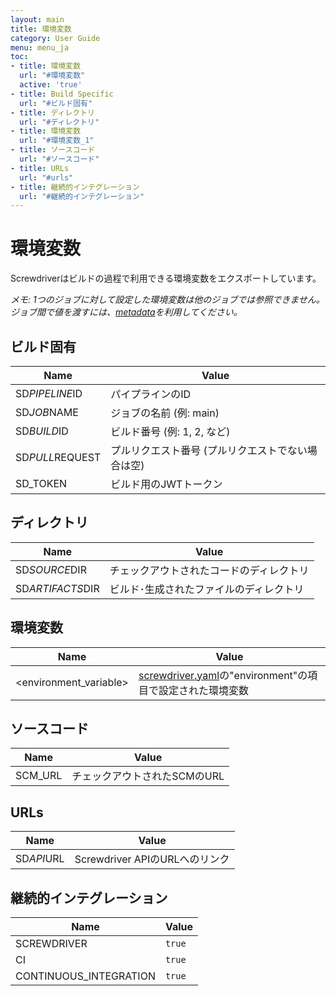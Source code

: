 ```yaml
---
layout: main
title: 環境変数
category: User Guide
menu: menu_ja
toc:
- title: 環境変数
  url: "#環境変数"
  active: 'true'
- title: Build Specific
  url: "#ビルド固有"
- title: ディレクトリ
  url: "#ディレクトリ"
- title: 環境変数
  url: "#環境変数_1"
- title: ソースコード
  url: "#ソースコード"
- title: URLs
  url: "#urls"
- title: 継続的インテグレーション
  url: "#継続的インテグレーション"
---
```


# 環境変数

Screwdriverはビルドの過程で利用できる環境変数をエクスポートしています。

*メモ: 1つのジョブに対して設定した環境変数は他のジョブでは参照できません。ジョブ間で値を渡すには、[metadata](./configuration/metadata)を利用してください。*

## ビルド固有

Name | Value
--- | ---
SD*PIPELINE*ID | パイプラインのID
SD*JOB*NAME | ジョブの名前 (例: main)
SD*BUILD*ID | ビルド番号 (例: 1, 2, など)
SD*PULL*REQUEST | プルリクエスト番号 (プルリクエストでない場合は空)
SD_TOKEN | ビルド用のJWTトークン

## ディレクトリ

Name | Value
--- | ---
SD*SOURCE*DIR | チェックアウトされたコードのディレクトリ
SD*ARTIFACTS*DIR | ビルド･生成されたファイルのディレクトリ

## 環境変数

Name | Value
--- | ---
<environment_variable> | [screwdriver.yaml](configuration/)の"environment"の項目で設定された環境変数

## ソースコード

Name | Value
--- | ---
SCM_URL | チェックアウトされたSCMのURL

## URLs

Name | Value
--- | ---
SD*API*URL | Screwdriver APIのURLへのリンク

## 継続的インテグレーション

Name | Value
--- | ---
SCREWDRIVER | `true`
CI | `true`
CONTINUOUS_INTEGRATION | `true`
